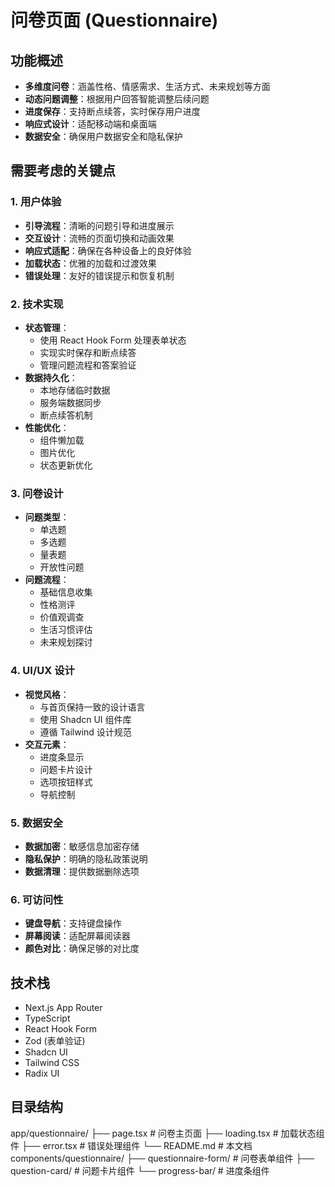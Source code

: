 # 问卷页面 (Questionnaire)

## 功能概述
- **多维度问卷**：涵盖性格、情感需求、生活方式、未来规划等方面
- **动态问题调整**：根据用户回答智能调整后续问题
- **进度保存**：支持断点续答，实时保存用户进度
- **响应式设计**：适配移动端和桌面端
- **数据安全**：确保用户数据安全和隐私保护

## 需要考虑的关键点

### 1. 用户体验
- **引导流程**：清晰的问题引导和进度展示
- **交互设计**：流畅的页面切换和动画效果
- **响应式适配**：确保在各种设备上的良好体验
- **加载状态**：优雅的加载和过渡效果
- **错误处理**：友好的错误提示和恢复机制

### 2. 技术实现
- **状态管理**：
  - 使用 React Hook Form 处理表单状态
  - 实现实时保存和断点续答
  - 管理问题流程和答案验证
- **数据持久化**：
  - 本地存储临时数据
  - 服务端数据同步
  - 断点续答机制
- **性能优化**：
  - 组件懒加载
  - 图片优化
  - 状态更新优化

### 3. 问卷设计
- **问题类型**：
  - 单选题
  - 多选题
  - 量表题
  - 开放性问题
- **问题流程**：
  - 基础信息收集
  - 性格测评
  - 价值观调查
  - 生活习惯评估
  - 未来规划探讨

### 4. UI/UX 设计
- **视觉风格**：
  - 与首页保持一致的设计语言
  - 使用 Shadcn UI 组件库
  - 遵循 Tailwind 设计规范
- **交互元素**：
  - 进度条显示
  - 问题卡片设计
  - 选项按钮样式
  - 导航控制

### 5. 数据安全
- **数据加密**：敏感信息加密存储
- **隐私保护**：明确的隐私政策说明
- **数据清理**：提供数据删除选项

### 6. 可访问性
- **键盘导航**：支持键盘操作
- **屏幕阅读**：适配屏幕阅读器
- **颜色对比**：确保足够的对比度

## 技术栈
- Next.js App Router
- TypeScript
- React Hook Form
- Zod (表单验证)
- Shadcn UI
- Tailwind CSS
- Radix UI

## 目录结构 

app/questionnaire/
├── page.tsx # 问卷主页面
├── loading.tsx # 加载状态组件
├── error.tsx # 错误处理组件
└── README.md # 本文档
components/questionnaire/
├── questionnaire-form/ # 问卷表单组件
├── question-card/ # 问题卡片组件
└── progress-bar/ # 进度条组件